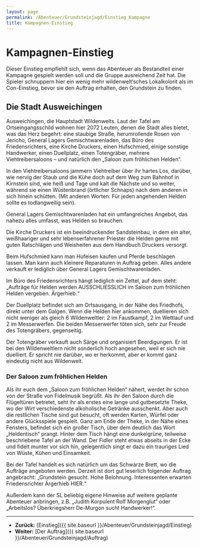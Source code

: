 ```yaml
---
layout: page
permalink: /Abenteuer/Grundsteinjagd/Einstieg_Kampagne
title: Kampagnen-Einstieg
---
```


# Kampagnen-Einstieg

Dieser Einstieg empfiehlt sich, wenn das Abenteuer als Bestandteil einer Kampagne gespielt werden soll und die Gruppe ausreichend Zeit hat. Die Spieler schnuppern hier ein wenig mehr wildenwelt&lsquo;sches Lokalkolorit als im Con-Einstieg, bevor sie den Auftrag erhalten, den Grundstein zu finden.

## Die Stadt Ausweichingen

Ausweichingen, die Hauptstadt Wildenwelts. Laut der Tafel am Ortseingangsschild wohnen hier 2072 Leuten, denen die Stadt alles bietet, was das Herz begehrt: eine staubige Straße, herumrollende Rosen von Jericho, General Lagers Gemischtwarenladen, das Büro des Friedensrichters, eine Kirche Druckers, einen Hufschmied, einige sonstige Handwerker, einen Duellplatz, einen Totengräber, mehrere Viehtreibersaloons &ndash; und natürlich den &bdquo;Saloon zum fröhlichen Helden&ldquo;.

In den Viehtreibersaloons jammern Viehtreiber über ihr hartes Los, darüber, wie nervig der Staub und die Kühe doch auf dem Weg zum Bahnhof in Kirnstein sind, wie heiß und Tage und kalt die Nächste und so weiter, während sie einen Wüstenbrand (örtlicher Schnaps) nach dem anderen in sich hinein schütten. (Mit anderen Worten: Für jeden angehenden Helden sollte es todlangweilig sein).

General Lagers Gemischtwarenladen hat ein umfangreiches Angebot, das nahezu alles umfasst, was Helden so brauchen.

Die Kirche Druckers ist ein beeindruckender Sandsteinbau, in dem ein alter, weißhaariger und sehr lebenserfahrener Priester die Helden gerne mit guten Ratschlägen und Weisheiten aus dem Handbuch Druckers versorgt.

Beim Hufschmied kann man Hufeisen kaufen und Pferde beschlagen lassen. Man kann auch kleinere Reparaturen in Auftrag geben. Alles andere verkauft er lediglich über General Lagers Gemischtwarenladen.

Im Büro des Friedensrichters hängt lediglich ein Zettel, auf dem steht: &bdquo;Aufträge für Helden werden AUSSCHLIESSLICH im Saloon zum fröhlichen Helden vergeben. Ärgerhieb.&ldquo;

Der Duellplatz befindet sich am Ortsausgang, in der Nähe des Friedhofs, direkt unter dem Galgen. Wenn die Helden hier ankommen, duellieren sich nicht weniger als gleich 6 Wildenweltler: 2 im Faustkampf, 2 im Wettlauf und 2 im Messerwerfen. Die beiden Messerwerfer töten sich, sehr zur Freude des Totengräbers, gegenseitig.

Der Totengräber verkauft auch Särge und organisiert Beerdigungen. Er ist bei den Wildenweltlern nicht sonderlich hoch angesehen, weil er sich nie duelliert. Er spricht nie darüber, wo er herkommt, aber er kommt ganz eindeutig nicht aus Wildenwelt.

### Der Saloon zum fröhlichen Helden

Als ihr euch dem &bdquo;Saloon zum fröhlichen Helden&ldquo; nähert, werdet ihr schon von der Straße von Fidelmusik begrüßt. Als ihr den Saloon durch die Flügeltüren betretet, seht ihr als erstes eine lange und gutbesetzte Theke, wo der Wirt verschiedenste alkoholische Getränke ausschenkt. Aber auch die restlichen Tische sind gut besucht, oft werden Karten, Würfel oder andere Glücksspiele gespielt. Ganz am Ende der Theke, in der Nähe eines Fensters, befindet sich ein großer Tisch, über dem deutlich das Wort &bdquo;Heldentisch&ldquo; prangt. Hinter dem Tisch hängt eine dunkelgrüne, teilweise beschriebene Tafel an der Wand. Der Fidler steht etwas abseits in der Ecke und fidelt munter vor sich hin, gelegentlich singt er dazu ein trauriges Lied von Wüste, Kühen und Einsamkeit.

Bei der Tafel handelt es sich natürlich um das Schwarze Brett, wo die Aufträge angeboten werden. Derzeit ist dort gut leserlich folgender Auftrag angebracht: &bdquo;Grundstein gesucht. Hohe Belohnung. Interessenten erwarten Friedensrichter Ärgerhieb HIER.&ldquo;

Außerdem kann der SL beliebig eigene Hinweise auf weitere geplante Abenteuer anbringen, z.B. &bdquo;Judith Korpulent Rolf Morgenglut&ldquo; oder &bdquo;Arbeitslos? Überkriegsherr De-Murgon sucht Handwerker!&ldquo;.

***

- **Zurück:** [Einstieg]({{ site.baseurl }}/Abenteuer/Grundsteinjagd/Einstieg)
- **Weiter:** [Der Auftrag]({{ site.baseurl }}/Abenteuer/Grundsteinjagd/Auftrag)
